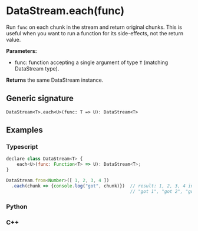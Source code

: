 # DataStream.each(func)

Run `func` on each chunk in the stream and return original chunks. This is
useful when you want to run a function for its side-effects, not the return
value.

**Parameters:**
- func: function accepting a single argument of type `T` (matching DataStream
  type).

**Returns** the same DataStream instance.

## Generic signature

```
DataStream<T>.each<U>(func: T => U): DataStream<T>
```

## Examples

### Typescript

```js
declare class DataStream<T> {
    each<U>(func: Function<T> => U): DataStream<T>;
}

DataStream.from<Number>([ 1, 2, 3, 4 ])
  .each(chunk => {console.log("got", chunk)})  // result: 1, 2, 3, 4 in returned stream,
                                               // "got 1", "got 2", "got 3", "got 4" in console
```

### Python

### C++
